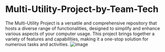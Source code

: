 # Multi-Utility-Project-by-Team-Tech
The Multi-Utility Project is a versatile and comprehensive repository that hosts a diverse range of functionalities, designed to simplify and enhance various aspects of your computer usage. This project brings together a variety of features and capabilities, making it a one-stop solution for numerous tasks and activities.
![image](https://github.com/SubhranilDey681/Multi-Utility-Project-by-Team-Tech/assets/139880704/4cb9f35a-c17d-46c2-a334-4dd0f695d8bc)
